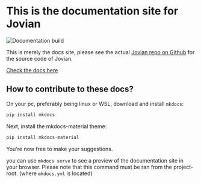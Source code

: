 # This is the documentation site for Jovian

![Documentation build](https://github.com/florianzwagemaker/jovian-docs/workflows/Publish%20docs%20via%20GitHub%20Pages/badge.svg)

This is merely the docs site, please see the actual [Jovian repo on Github](https://github.com/DennisSchmitz/Jovian) for the source code of Jovian.

[Check the docs here](https://florianzwagemaker.github.io/jovian-docs/)

## How to contribute to these docs?

On your pc, preferably being linux or WSL, download and install `mkdocs`:

```python
pip install mkdocs
```

Next, install the mkdocs-material theme:

```python
pip install mkdocs-material
```

You're now free to make your suggestions.

you can use `mkdocs serve` to see a preview of the documentation site in your browser. Please note that this command must be ran from the project-root. (where `mkdocs.yml` is located)
